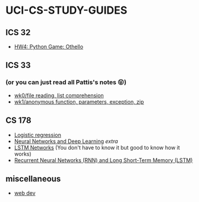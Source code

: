 # UCI-CS-STUDY-GUIDES

## ICS 32
- [HW4: Python Game: Othello](https://github.com/YifanTian/ICS_32_game_of_othello)

## ICS 33 
### (or you can just read all Pattis's notes :stuck_out_tongue_closed_eyes:)
- [wk0/file reading, list comprehension](https://github.com/ryonion/learn_python/blob/master/ics%2033%20wk0.ipynb)
- [wk1/anonymous function, parameters, exception, zip](https://github.com/ryonion/learn_python/blob/master/ics%2033%20review%20wk1.ipynb)

## CS 178
- [Logistic regression](http://www.dataschool.io/guide-to-logistic-regression/)
- [Neural Networks and Deep Learning](http://neuralnetworksanddeeplearning.com/)
*extra*
- [LSTM Networks](http://colah.github.io/posts/2015-08-Understanding-LSTMs/) (You don't have to know it but good to know how it works)
- [Recurrent Neural Networks (RNN) and Long Short-Term Memory (LSTM)](https://www.youtube.com/watch?v=WCUNPb-5EYI)
## miscellaneous

- [web dev](https://github.com/ryonion/UCI-CS-STUDY-GUIDES/blob/master/web%20dev%20big%20picture.md)

